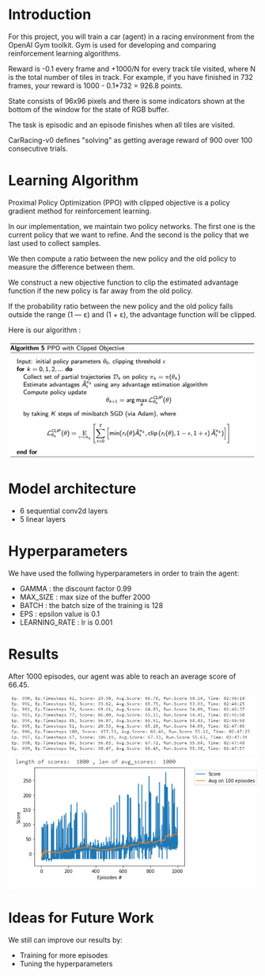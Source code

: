 # Introduction

For this project, you will train a car (agent) in a racing environment from the OpenAI Gym toolkit.
Gym is used for developing and comparing reinforcement learning algorithms.

Reward is -0.1 every frame and +1000/N for every track tile visited, where N is the total number of tiles in track. For example, if you have finished in 732 frames, your reward is 1000 - 0.1*732 = 926.8 points.

State consists of 96x96 pixels and there is some indicators shown at the bottom of the window for the state of RGB buffer.

The task is episodic and an episode finishes when all tiles are visited.

CarRacing-v0 defines "solving" as getting average reward of 900 over 100 consecutive trials.

# Learning Algorithm

Proximal Policy Optimization (PPO) with clipped objective is a policy gradient method for reinforcement learning.

In our implementation, we maintain two policy networks. The first one is the current policy that we want to refine. And the second is the policy that we last used to collect samples.

We then compute a ratio between the new policy and the old policy to measure the difference between them.

We construct a new objective function to clip the estimated advantage function if the new policy is far away from the old policy.

If the probability ratio between the new policy and the old policy falls outside the range (1 — ε) and (1 + ε), the advantage function will be clipped.

Here is our algorithm :

<center><img src="https://github.com/rym-oualha/CarRacing-V0_with_PPO/blob/main/image/ppo-clip.png" width="600"></center>

# Model architecture

* 6 sequential conv2d layers
* 5 linear layers

# Hyperparameters

We have used the follwing hyperparameters in order to train the agent:
* GAMMA : the discount factor 0.99
* MAX_SIZE : max size of the buffer 2000 
* BATCH : the batch size of the training is 128 
* EPS : epsilon value is 0.1
* LEARNING_RATE : lr is 0.001 

# Results
After 1000 episodes, our agent was able to reach an average score of 66.45.
<center><img src="https://github.com/rym-oualha/CarRacing-V0_with_PPO/blob/main/image/episodes.png" width="600"></center>
<center><img src="https://github.com/rym-oualha/CarRacing-V0_with_PPO/blob/main/image/courbe.png" width="600"></center>

# Ideas for Future Work

We still can improve our results by:
* Training for more episodes
* Tuning the hyperparameters
